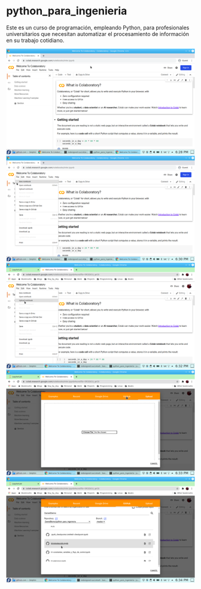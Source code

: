 # python_para_ingenieria

Este es un curso de programación, empleando Python, para profesionales universitarios que
necesitan automatizar el procesamiento de información en su trabajo cotidiano.

![Google Colab](/images/alpha.png)
![Cuaderno nuevo](/images/bravo.png)
![Google Colab](/images/charlie.png)
![Cuaderno nuevo](/images/delta.png)
![Google Colab](/images/echo.png)
